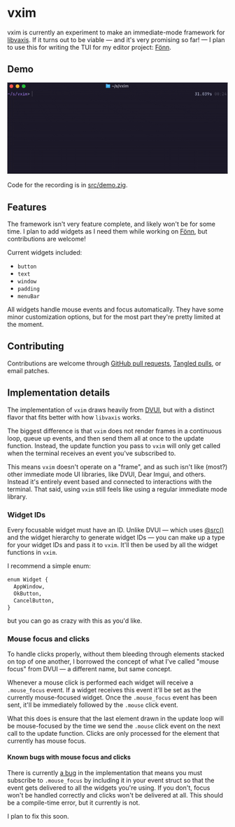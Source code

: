 # vxim

vxim is currently an experiment to make an immediate-mode framework for [libvaxis](https://github.com/rockorager/libvaxis). If it turns out to be viable &mdash; and it's very promising so far! &mdash; I plan to use this for writing the TUI for my editor project: [Fönn](https://tangled.org/@reykjalin.org/fn).

## Demo

![](assets/demo.gif)

Code for the recording is in [src/demo.zig](./src/demo.zig).

## Features

The framework isn't very feature complete, and likely won't be for some time. I plan to add widgets as I need them while working on [Fönn](https://tangled.org/@reykjalin.org/fn), but contributions are welcome!

Current widgets included:
  * `button`
  * `text`
  * `window`
  * `padding`
  * `menuBar`

All widgets handle mouse events and focus automatically. They have some minor customization options, but for the most part they're pretty limited at the moment.

## Contributing

Contributions are welcome through [GitHub pull requests](https://github.com/reykjalin/vxim), [Tangled pulls](https://tangled.org/@reykjalin.org/vxim), or email patches.

## Implementation details

The implementation of `vxim` draws heavily from [DVUI](https://github.com/david-vanderson/dvui), but with a distinct flavor that fits better with how `libvaxis` works.

The biggest difference is that `vxim` does not render frames in a continuous loop, queue up events, and then send them all at once to the update function. Instead, the update function you pass to `vxim` will only get called when the terminal receives an event you've subscribed to.

This means `vxim` doesn't operate on a "frame", and as such isn't like (most?) other immediate mode UI libraries, like DVUI, Dear Imgui, and others. Instead it's entirely event based and connected to interactions with the terminal. That said, using `vxim` still feels like using a regular immediate mode library.

### Widget IDs

Every focusable widget must have an ID. Unlike DVUI &mdash; which uses [@src()](https://ziglang.org/documentation/0.15.2/#toc-src) and the widget hierarchy to generate widget IDs &mdash; you can make up a type for your widget IDs and pass it to `vxim`. It'll then be used by all the widget functions in `vxim`.

I recommend a simple enum:

```zig
enum Widget {
  AppWindow,
  OkButton,
  CancelButton,
}
```

but you can go as crazy with this as you'd like.

### Mouse focus and clicks

To handle clicks properly, without them bleeding through elements stacked on top of one another, I borrowed the concept of what I've called "mouse focus" from DVUI &mdash; a different name, but same concept.

Whenever a mouse click is performed each widget will receive a `.mouse_focus` event. If a widget receives this event it'll be set as the currently mouse-focused widget. Once the `.mouse_focus` event has been sent, it'll be immediately followed by the `.mouse` click event.

What this does is ensure that the last element drawn in the update loop will be mouse-focused by the time we send the `.mouse` click event on the next call to the update function. Clicks are only processed for the element that currently has mouse focus.

#### Known bugs with mouse focus and clicks

There is currently [a bug](https://tangled.org/@reykjalin.org/vxim/issues/8) in the implementation that means you must subscribe to `.mouse_focus` by including it in your event struct so that the event gets delivered to all the widgets you're using. If you don't, focus won't be handled correctly and clicks won't be delivered at all. This should be a compile-time error, but it currently is not.

I plan to fix this soon.
